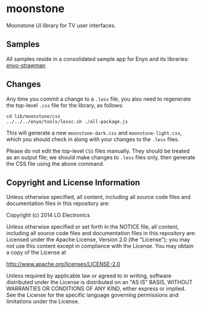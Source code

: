 # moonstone

Moonstone UI library for TV user interfaces.

## Samples

All samples reside in a consolidated sample app for Enyo and its libraries:
[enyo-strawman](https://github.com/enyojs/enyo-strawman)

## Changes

Any time you commit a change to a `.less` file, you also need to regenerate the
top-level `.css` file for the library, as follows:

    cd lib/moonstone/css
    ../../../enyo/tools/lessc.sh ./all-package.js

This will generate a new `moonstone-dark.css` and  `moonstone-light.css`, which you should check in along with
your changes to the `.less` files.

Please do not edit the top-level `CSS` files manually.  They should be
treated as an output file; we should make changes to `.less` files only, then
generate the CSS file using the above command.

## Copyright and License Information

Unless otherwise specified, all content, including all source code files and
documentation files in this repository are:

Copyright (c) 2014 LG Electronics

Unless otherwise specified or set forth in the NOTICE file, all content,
including all source code files and documentation files in this repository are:
Licensed under the Apache License, Version 2.0 (the "License");
you may not use this content except in compliance with the License.
You may obtain a copy of the License at

http://www.apache.org/licenses/LICENSE-2.0

Unless required by applicable law or agreed to in writing, software
distributed under the License is distributed on an "AS IS" BASIS,
WITHOUT WARRANTIES OR CONDITIONS OF ANY KIND, either express or implied.
See the License for the specific language governing permissions and
limitations under the License.
